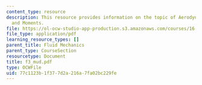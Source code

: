 ```yaml
---
content_type: resource
description: This resource provides information on the topic of Aerodynamic Forces
  and Moments.
file: https://ol-ocw-studio-app-production.s3.amazonaws.com/courses/16-01-unified-engineering-i-ii-iii-iv-fall-2005-spring-2006/77c1123b1f377d2a216a7fa02bc229fe_f3_mud.pdf
file_type: application/pdf
learning_resource_types: []
parent_title: Fluid Mechanics
parent_type: CourseSection
resourcetype: Document
title: f3_mud.pdf
type: OCWFile
uid: 77c1123b-1f37-7d2a-216a-7fa02bc229fe
---
```


